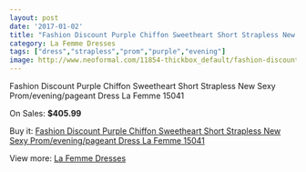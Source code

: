 ```yaml
---
layout: post
date: '2017-01-02'
title: "Fashion Discount Purple Chiffon Sweetheart Short Strapless New Sexy Prom/evening/pageant Dress La Femme 15041"
category: La Femme Dresses
tags: ["dress","strapless","prom","purple","evening"]
image: http://www.neoformal.com/11854-thickbox_default/fashion-discount-purple-chiffon-sweetheart-short-strapless-new-sexy-prom-evening-pageant-dress-la-femme-15041.jpg
---
```

Fashion Discount Purple Chiffon Sweetheart Short Strapless New Sexy Prom/evening/pageant Dress La Femme 15041

On Sales: **$405.99**
<a href="https://www.neoformal.com/en/la-femme-dresses-2014/4249-fashion-discount-purple-chiffon-sweetheart-short-strapless-new-sexy-prom-evening-pageant-dress-la-femme-15041.html"><amp-img layout="responsive" width="600" height="600" src="//www.neoformal.com/11854-thickbox_default/fashion-discount-purple-chiffon-sweetheart-short-strapless-new-sexy-prom-evening-pageant-dress-la-femme-15041.jpg" alt="Fashion Discount Purple Chiffon Sweetheart Short Strapless New Sexy Prom/evening/pageant Dress La Femme 15041 0" /></a>
<a href="https://www.neoformal.com/en/la-femme-dresses-2014/4249-fashion-discount-purple-chiffon-sweetheart-short-strapless-new-sexy-prom-evening-pageant-dress-la-femme-15041.html"><amp-img layout="responsive" width="600" height="600" src="//www.neoformal.com/11855-thickbox_default/fashion-discount-purple-chiffon-sweetheart-short-strapless-new-sexy-prom-evening-pageant-dress-la-femme-15041.jpg" alt="Fashion Discount Purple Chiffon Sweetheart Short Strapless New Sexy Prom/evening/pageant Dress La Femme 15041 1" /></a>
<a href="https://www.neoformal.com/en/la-femme-dresses-2014/4249-fashion-discount-purple-chiffon-sweetheart-short-strapless-new-sexy-prom-evening-pageant-dress-la-femme-15041.html"><amp-img layout="responsive" width="600" height="600" src="//www.neoformal.com/11856-thickbox_default/fashion-discount-purple-chiffon-sweetheart-short-strapless-new-sexy-prom-evening-pageant-dress-la-femme-15041.jpg" alt="Fashion Discount Purple Chiffon Sweetheart Short Strapless New Sexy Prom/evening/pageant Dress La Femme 15041 2" /></a>
<a href="https://www.neoformal.com/en/la-femme-dresses-2014/4249-fashion-discount-purple-chiffon-sweetheart-short-strapless-new-sexy-prom-evening-pageant-dress-la-femme-15041.html"><amp-img layout="responsive" width="600" height="600" src="//www.neoformal.com/11857-thickbox_default/fashion-discount-purple-chiffon-sweetheart-short-strapless-new-sexy-prom-evening-pageant-dress-la-femme-15041.jpg" alt="Fashion Discount Purple Chiffon Sweetheart Short Strapless New Sexy Prom/evening/pageant Dress La Femme 15041 3" /></a>
<a href="https://www.neoformal.com/en/la-femme-dresses-2014/4249-fashion-discount-purple-chiffon-sweetheart-short-strapless-new-sexy-prom-evening-pageant-dress-la-femme-15041.html"><amp-img layout="responsive" width="600" height="600" src="//www.neoformal.com/11858-thickbox_default/fashion-discount-purple-chiffon-sweetheart-short-strapless-new-sexy-prom-evening-pageant-dress-la-femme-15041.jpg" alt="Fashion Discount Purple Chiffon Sweetheart Short Strapless New Sexy Prom/evening/pageant Dress La Femme 15041 4" /></a>
<a href="https://www.neoformal.com/en/la-femme-dresses-2014/4249-fashion-discount-purple-chiffon-sweetheart-short-strapless-new-sexy-prom-evening-pageant-dress-la-femme-15041.html"><amp-img layout="responsive" width="600" height="600" src="//www.neoformal.com/11859-thickbox_default/fashion-discount-purple-chiffon-sweetheart-short-strapless-new-sexy-prom-evening-pageant-dress-la-femme-15041.jpg" alt="Fashion Discount Purple Chiffon Sweetheart Short Strapless New Sexy Prom/evening/pageant Dress La Femme 15041 5" /></a>

Buy it: [Fashion Discount Purple Chiffon Sweetheart Short Strapless New Sexy Prom/evening/pageant Dress La Femme 15041](https://www.neoformal.com/en/la-femme-dresses-2014/4249-fashion-discount-purple-chiffon-sweetheart-short-strapless-new-sexy-prom-evening-pageant-dress-la-femme-15041.html "Fashion Discount Purple Chiffon Sweetheart Short Strapless New Sexy Prom/evening/pageant Dress La Femme 15041")

View more: [La Femme Dresses](https://www.neoformal.com/en/56-la-femme-dresses-2014 "La Femme Dresses")